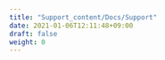 ```yaml
---
title: "Support_content/Docs/Support"
date: 2021-01-06T12:11:48+09:00
draft: false
weight: 0
---
```


